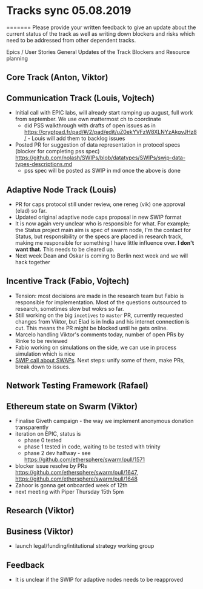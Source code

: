 # Tracks sync  05.08.2019
=======
Please provide your written feedback to give an update about the current status of the track as well as writing down blockers and risks which need to be addressed from other dependent tracks.

Epics / User Stories
General Updates of the Track
Blockers and Resource planning

## Core Track (Anton, Viktor)

## Communication Track (Louis, Vojtech)
- Initial call with EPIC labs, will already start ramping up august, full work from september. We use own mattermost ch to coordinate
  * did PSS walkthrough with drafts of open issues as in https://cryptpad.fr/pad/#/2/pad/edit/uZ0ekYVFzW8XLNYzAkgvJHz8/ - Louis will add them to backlog issues
- Posted PR for suggestion of data representation in protocol specs (blocker for completing pss spec) https://github.com/nolash/SWIPs/blob/datatypes/SWIPs/swip-data-types-descriptions.md
  * pss spec will be posted as SWIP in md once the above is done

## Adaptive Node Track (Louis)
- PR for caps protocol still under review, one reneg (vik) one approval (elad) so far.
- Updated original adaptive node caps proposal in new SWIP format
- It is now again very unclear who is responsible for what. For example; the Status project main aim is spec of swarm node, I'm the contact for Status, but responsibility or the specs are placed in research track, making me responsible for something I have little influence over. **I don't want that.** This needs to be cleared up.
- Next week Dean and Oskar is coming to Berlin next week and we will hack together 

## Incentive Track (Fabio, Vojtech)
- Tension: most decisions are made in the research team but Fabio is responsible for implementation. Most of the questions outsourced to research, sometimes slow but wokrs so far.
- Still working on the big `incetives` to `master` PR, currently requested changes from Viktor, but Elad is in India and his internet connection is cut. This means the PR might be blocked until he gets online.
- Marcelo handling Viktor's comments today, number of open PRs by Rinke to be reviewed
- Fabio working on simulations on the side, we can use in process simulation which is nice
- [SWIP call about SWAPs](https://hackmd.io/iEsK4LblRN-4R4hGGRZeWQ?view). Next steps: unify some of them, make PRs, break down to issues.

## Network Testing Framework (Rafael)

## Ethereum state on Swarm (Viktor)
- Finalise Giveth campaign - the way we implement anonymous donation transparently
- iteration on EPIC, status is 
    - phase 0 tested
    - phase 1 tested in code, waiting to be tested with trinity
    - phase 2 dev halfway - see https://github.com/ethersphere/swarm/pull/1571 
- blocker issue resolve by PRs https://github.com/ethersphere/swarm/pull/1647, https://github.com/ethersphere/swarm/pull/1648
- Zahoor is gonna get onboarded week of 12th
- next meeting with Piper Thursday 15th 5pm

## Research (Viktor)

## Business (Viktor)
- launch legal/funding/intitutional strategy working group 

## Feedback
- It is unclear if the SWIP for adaptive nodes needs to be reapproved
